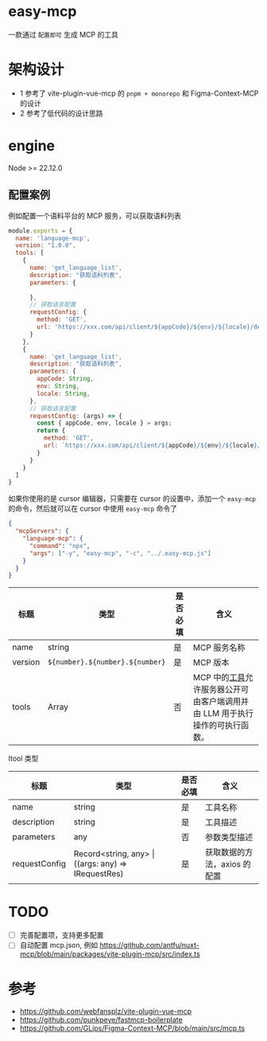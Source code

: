 # easy-mcp
一款通过 `配置即可` 生成 MCP 的工具

# 架构设计
- 1 参考了 vite-plugin-vue-mcp 的 `pnpm + monorepo` 和 Figma-Context-MCP 的设计
- 2 参考了低代码的设计思路

# engine
Node >= 22.12.0

## 配置案例

例如配置一个语料平台的 MCP 服务，可以获取语料列表

```js
module.exports = {
  name: 'language-mcp',
  version: "1.0.0",
  tools: [
    { 
      name: 'get_language_list',
      description: "获取语料列表",
      parameters: {
        
      },
      // 获取语言配置
      requestConfig: {
        method: 'GET',
        url: 'https://xxx.com/api/client/${appCode}/${env}/${locale}/default' // 获取语料的url
      }
    },
    { 
      name: 'get_language_list',
      description: "获取语料列表",
      parameters: {
        appCode: String,
        env: String,
        locale: String,
      },
      // 获取语言配置
      requestConfig: (args) => {
        const { appCode, env, locale } = args;
        return {
          method: 'GET',
          url: `https://xxx.com/api/client/${appCode}/${env}/${locale}/default` // 获取语料的url
        }
      }
    }
  ]
}

```


如果你使用的是 cursor 编辑器，只需要在 cursor 的设置中，添加一个 `easy-mcp` 的命令，然后就可以在 cursor 中使用 `easy-mcp` 命令了

```json
{
  "mcpServers": {
    "language-mcp": {
      "command": "npx",
      "args": ["-y", "easy-mcp", "-c", "../.easy-mcp.js"]
    }
  }
}

```

| 标题 | 类型 | 是否必填 | 含义 | 
| ---  | --- | --- | --- | 
| name  | string  | 是 |  MCP 服务名称  |
| version  | `${number}.${number}.${number}`  | 是  | MCP 版本  |
| tools    |      Array<Itool>              | 否               | MCP 中的[工具](https://modelcontextprotocol.io/docs/concepts/tools)允许服务器公开可由客户端调用并由 LLM 用于执行操作的可执行函数。             |



Itool 类型

| 标题 | 类型 | 是否必填 | 含义 | 
| ---  | --- | --- | --- |
| name  | string  | 是 | 工具名称  |
| description  | string | 是 | 工具描述  |
| parameters    |      any | 否 |      参数类型描述     |  
| requestConfig    | Record<string, any> \| ((args: any) => IRequestRes) | 是 |  获取数据的方法，axios 的配置 |



# TODO
- [ ] 完善配置项，支持更多配置
- [ ] 自动配置 mcp.json, 例如 https://github.com/antfu/nuxt-mcp/blob/main/packages/vite-plugin-mcp/src/index.ts

# 参考
- https://github.com/webfansplz/vite-plugin-vue-mcp
- https://github.com/punkpeye/fastmcp-boilerplate
- https://github.com/GLips/Figma-Context-MCP/blob/main/src/mcp.ts